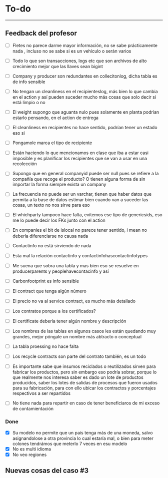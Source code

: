 # To-do
---
## Feedback del profesor
- [ ] Fletes no parece darme mayor información, no se sabe prácticamente nada , incluso no se sabe si es un vehículo o serán varios
- [ ] Todo lo que son transacciones, logs etc que son archivos de alto crecimiento mejor que las llaves sean bigint
- [ ] Company y producer son redundantes en collecitonlog, dicha tabla es de info sensible
- [ ] No tengan un cleanliness en el recipienteslog, más bien lo que cambia en el action y así pueden suceder mucho más cosas que solo decir si está limpio o no
- [ ] El weight supongo que aguanta nulo pues solamente en planta podrían estarlo pensando, en el action de entrega
- [ ] El cleanliness en recipientes no hace sentido, podrían tener un estado eso si
- [ ] Pongamole marca el tipo de recipiente
- [ ] Están haciendo lo que mencionamos en clase que iba a estar casi imposible y es planificar los recipientes que se van a usar en una recolección
- [ ] Supongo que en general companyid puede ser null pues se refiere a la compañía que recoge el producto? O tienen alguna forma de sin importar la forma siempre exista un company
- [ ] La frecuencia  no puede ser un varchar, tienen que haber datos que permita a la base de datos estimar bien cuando van a suceder las cosas, un texto no nos sirve para eso
- [ ] El whichparty tampoco hace falta, evitemos ese tipo de genericsids, eso me lo puede decir los FKs junto con el action
- [ ] En companies el bit de islocal no parece tener sentido, i mean no debería diferenciarse no causa nada
- [ ] Contactinfo no está sirviendo de nada
- [ ] Esta mal la relación contactinfo y confactinfohascontactinfotypes
- [ ] Me suena que sobra una tabla y mas bien eso se resuelve en producerparents y peoplehavecontacinfo y así
- [ ] Carbonfootprint es info sensible
- [ ] El contract que tenga algún número
- [ ] El precio no va al service contract, es mucho más detallado
- [ ] Los contratos porque a los certificados?
- [ ] El certificate debería tener algún nombre y descripción
- [ ] Los nombres de las tablas en algunos casos les están quedando muy grandes, mejor póngale un nombre más abtracto o conceptual
- [ ] La tabla proessing no hace falta
- [ ] Los recycle contracts son parte del contrato también, es un todo
- [ ] Es importante sabe que insumos reciclados o reutilizados sirven para fabricar los productos, pero sin embargo eso podría sobrar, porque lo que realmente nos interesa saber es dado un lote de productos producidos, saber los lotes de salidas de procesos que fueron usados para su fabricación, para con ello ubicar los contractos y porcentajes respectivos a ser repartidos

- [ ] No tiene nada para repartir en caso de tener beneficiaros de mi exceso de contamientación
### Done
- [X] Su modelo no permite que un país tenga más de una moneda, salvo asignandolose a otra provincia lo cual estaría mal, o bien para meter colones tendrámos que meterlo 7 veces en esu modelo
- [X] No es multi idioma
- [X] No veo regiones

## Nuevas cosas del caso #3
